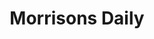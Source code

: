 ---
title: "Morrisons Daily"
url: /haywards-heath/morrisons-daily-ditchling-road/
shop: Lebensmittel
---